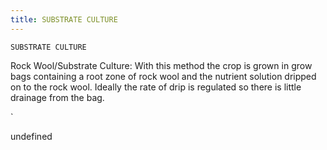 ```yaml
---
title: SUBSTRATE CULTURE
---
```

`SUBSTRATE CULTURE`

Rock Wool/Substrate Culture:
With this method the crop is grown in grow bags containing a root zone of rock wool and the nutrient solution dripped on to the rock wool.  Ideally the rate of drip is regulated so there is little drainage from the bag. 



`

undefined